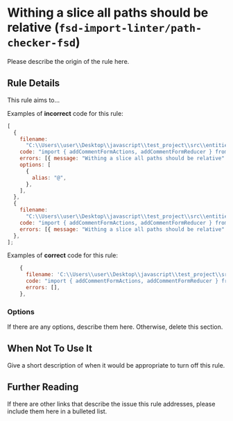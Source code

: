 # Withing a slice all paths should be relative (`fsd-import-linter/path-checker-fsd`)

<!-- end auto-generated rule header -->

Please describe the origin of the rule here.

## Rule Details

This rule aims to...

Examples of **incorrect** code for this rule:

```js
[
  {
    filename:
      "C:\\Users\\user\\Desktop\\javascript\\test_project\\src\\entities\\Article",
    code: "import { addCommentFormActions, addCommentFormReducer } from '@/entities/Article/model/slices/addCommentFormSlice'",
    errors: [{ message: "Withing a slice all paths should be relative" }],
    options: [
      {
        alias: "@",
      },
    ],
  },
  {
    filename:
      "C:\\Users\\user\\Desktop\\javascript\\test_project\\src\\entities\\Article",
    code: "import { addCommentFormActions, addCommentFormReducer } from 'entities/Article/model/slices/addCommentFormSlice'",
    errors: [{ message: "Withing a slice all paths should be relative" }],
  },
];
```

Examples of **correct** code for this rule:

```js
    {
      filename: 'C:\\Users\\user\\Desktop\\javascript\\test_project\\src\\entities\\Article',
      code: "import { addCommentFormActions, addCommentFormReducer } from '../../model/slices/addCommentFormSlice'",
      errors: [],
    },
```

### Options

If there are any options, describe them here. Otherwise, delete this section.

## When Not To Use It

Give a short description of when it would be appropriate to turn off this rule.

## Further Reading

If there are other links that describe the issue this rule addresses, please include them here in a bulleted list.
